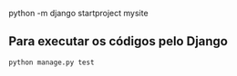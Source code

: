 python -m django startproject mysite

## Para executar os códigos pelo Django

```sh
python manage.py test
```